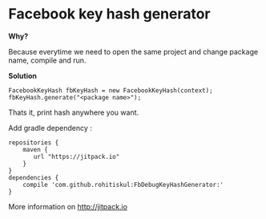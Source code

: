 # Facebook key hash generator

<b>Why?</b>

Because everytime we need to open the same project and change package name, compile and run. 

<b>Solution</b>

    FacebookKeyHash fbKeyHash = new FacebookKeyHash(context);
    fbKeyHash.generate("<package name>");

Thats it, print hash anywhere you want.

Add gradle dependency :

    repositories {
        maven {
           url "https://jitpack.io"
        }
    }
    dependencies {
        compile 'com.github.rohitiskul:FbDebugKeyHashGenerator:'
    }
	
More information on http://jitpack.io
